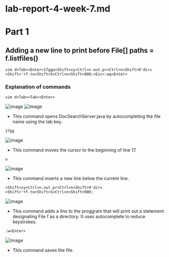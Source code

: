 # lab-report-4-week-7.md

# Part 1

## Adding a new line to print before File[] paths = f.listfiles()

```
vim d<Tab><Enter>17ggo<Shift>sy<Ctrl>n.out.pr<Ctrl>n<Shift>9'dir=<Shift>'+f.to<Shift>S<Ctrl>n<Shift>900;<Esc>:wq<Enter>
```

### Explanation of commands
```
vim d<Tab><Tab><Enter>
```
![image](https://user-images.githubusercontent.com/55713184/201541745-1783730a-8aee-471c-a8d7-60e14e48fb5f.png)
![image](https://user-images.githubusercontent.com/55713184/201540027-1004a5de-0dbd-485c-aa7d-571da1683294.png)

* This command opens DocSearchServer.java by autocompleting the file name using the tab key.

```
17gg
```
![image](https://user-images.githubusercontent.com/55713184/201540159-8f535247-d625-40c9-b2e6-e85d7b1e5bc0.png)

* This command moves the cursor to the beginning of line 17.

```
o
```
![image](https://user-images.githubusercontent.com/55713184/201540641-73a15c30-83b3-4e10-8c76-54a6d34e990b.png)

* This command inserts a new line below the current line.

```
<Shift>sy<Ctrl>n.out.pr<Ctrl>n<Shift>9'dir=<Shift>'+f.to<Shift>S<Ctrl>n<Shift>900;
```
![image](https://user-images.githubusercontent.com/55713184/201541460-f3d0b0f3-4495-4a70-9fa0-44f3d79611d6.png)

* This command adds a line to the proggram that will print out a stetement designating File f as a directory. It uses autocomplete to reduce keystrokes.

```
:w<Enter>
```

![image](https://user-images.githubusercontent.com/55713184/201545746-552b380c-82a5-458f-9f35-262c4b1009e6.png)

* This command saves the file.


